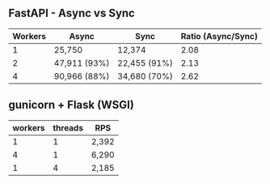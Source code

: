 ## FastAPI - Async vs Sync

| Workers |  Async        |   Sync        | Ratio (Async/Sync) |
|---------|---------------|---------------|--------------------|
|    1    |  25,750       |  12,374       | 2.08               |
|    2    |  47,911 (93%) |  22,455 (91%) | 2.13               |
|    4    |  90,966 (88%) |  34,680 (70%) | 2.62               |

## gunicorn + Flask (WSGI)

| workers | threads |  RPS  |
|---------|---------|-------|
|    1    |    1    | 2,392 |
|    4    |    1    | 6,290 |
|    1    |    4    | 2,185 |

